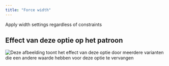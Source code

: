 ```yaml
---
title: "Force width"
---
```


Apply width settings regardless of constraints

## Effect van deze optie op het patroon

![Deze afbeelding toont het effect van deze optie door meerdere varianten die een andere waarde hebben voor deze optie te vervangen](tiberius_forcewidth_sample.svg "Effect van deze optie op het patroon")
